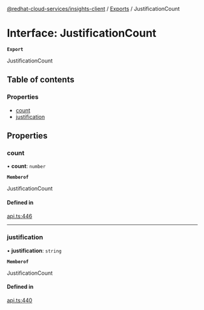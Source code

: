 [@redhat-cloud-services/insights-client](../README.md) / [Exports](../modules.md) / JustificationCount

# Interface: JustificationCount

**`Export`**

JustificationCount

## Table of contents

### Properties

- [count](JustificationCount.md#count)
- [justification](JustificationCount.md#justification)

## Properties

### count

• **count**: `number`

**`Memberof`**

JustificationCount

#### Defined in

[api.ts:446](https://github.com/RedHatInsights/javascript-clients/blob/main/packages/insights/api.ts#L446)

___

### justification

• **justification**: `string`

**`Memberof`**

JustificationCount

#### Defined in

[api.ts:440](https://github.com/RedHatInsights/javascript-clients/blob/main/packages/insights/api.ts#L440)

